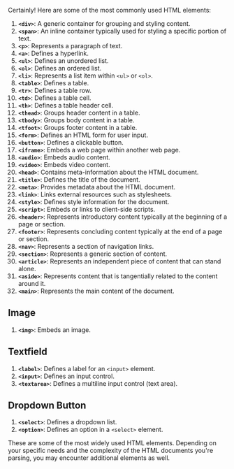 Certainly! Here are some of the most commonly used HTML elements:

1. **`<div>`**: A generic container for grouping and styling content.
2. **`<span>`**: An inline container typically used for styling a specific portion of text.
3. **`<p>`**: Represents a paragraph of text.
4. **`<a>`**: Defines a hyperlink.
5. **`<ul>`**: Defines an unordered list.
6. **`<ol>`**: Defines an ordered list.
7. **`<li>`**: Represents a list item within `<ul>` or `<ol>`.
8. **`<table>`**: Defines a table.
9.  **`<tr>`**: Defines a table row.
10. **`<td>`**: Defines a table cell.
11. **`<th>`**: Defines a table header cell.
12. **`<thead>`**: Groups header content in a table.
13. **`<tbody>`**: Groups body content in a table.
14. **`<tfoot>`**: Groups footer content in a table.
15. **`<form>`**: Defines an HTML form for user input.
16. **`<button>`**: Defines a clickable button.
17. **`<iframe>`**: Embeds a web page within another web page.
18. **`<audio>`**: Embeds audio content.
19. **`<video>`**: Embeds video content.
20. **`<head>`**: Contains meta-information about the HTML document.
21. **`<title>`**: Defines the title of the document.
22. **`<meta>`**: Provides metadata about the HTML document.
23. **`<link>`**: Links external resources such as stylesheets.
24. **`<style>`**: Defines style information for the document.
25. **`<script>`**: Embeds or links to client-side scripts.
26. **`<header>`**: Represents introductory content typically at the beginning of a page or section.
27. **`<footer>`**: Represents concluding content typically at the end of a page or section.
28. **`<nav>`**: Represents a section of navigation links.
29. **`<section>`**: Represents a generic section of content.
30. **`<article>`**: Represents an independent piece of content that can stand alone.
31. **`<aside>`**: Represents content that is tangentially related to the content around it.
32. **`<main>`**: Represents the main content of the document.

## Image
1. **`<img>`**: Embeds an image.

## Textfield
1. **`<label>`**: Defines a label for an `<input>` element.
2.  **`<input>`**: Defines an input control.
3.  **`<textarea>`**: Defines a multiline input control (text area).

## Dropdown Button
1. **`<select>`**: Defines a dropdown list.
2.  **`<option>`**: Defines an option in a `<select>` element.




These are some of the most widely used HTML elements. Depending on your specific needs and the complexity of the HTML documents you're parsing, you may encounter additional elements as well.